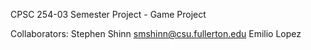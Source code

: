 CPSC 254-03 Semester Project - Game Project

Collaborators:
Stephen Shinn		smshinn@csu.fullerton.edu
Emilio Lopez		
